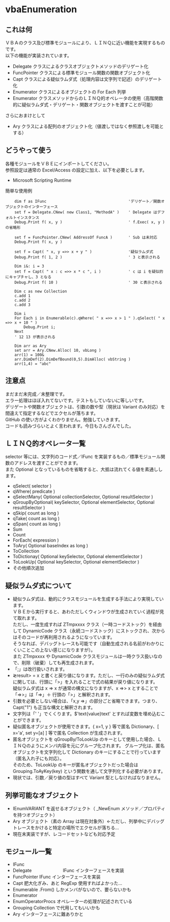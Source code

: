 
# vbaEnumeration

## これは何  

ＶＢＡのクラス及び標準モジュールにより、ＬＩＮＱに近い機能を実現するものです。  
以下の機能が実装されています。   
* Delegate クラスによるクラスオブジェクトメソッドのデリゲート化  
* FuncPointer クラスによる標準モジュール関数の関数オブジェクト化  
* Capt クラスによる疑似ラムダ式（処理内容は文字列で記述）のデリゲート化  
* Enumerator クラスによるオブジェクトの For Each 列挙  
* Enumerator クラスメソッドからのＬＩＮＱ的オペレータの使用（高階関数的に疑似ラムダ式・デリゲート・関数オブジェクトを渡すことが可能）  

さらにおまけとして  
* Ary クラスによる配列のオブジェクト化（値渡しではなく参照渡しを可能とする）  


## どうやって使う  

各種モジュールをＶＢＥにインポートしてください。  
参照設定は通常の Excel/Access の設定に加え、以下を必要とします。  
* Microsoft Scripting Runtime  

簡単な使用例   

		dim f as IFunc                                    'デリゲート／関数オブジェクトのインターフェース    
		set f = Delegate.CNew( new Class1, "MethodA" )    ' Delegate はデフォルトインスタンス   
		Debug.Print f( x, y )                             ' f.Exec( x, y ) の省略形   
		   
		set f = FuncPointer.CNew( AddressOf FuncA )       ' Sub は未対応   
		Debug.Print f( x, y )   
		  
		set f = Capt( " x, y =>> x + y " )                '疑似ラムダ式   
		Debug.Print f( 1, 2 )                             ' 3 と表示される   
		   
		Dim i&: i = 3
		set f = Capt( " x : c =>> x * c ", i )            ' c は i を疑似的にキャプチャし、3 となる
		Debug.Print f( 10 )                               ' 30 と表示される   
		   
		Dim c as new Collection   
		c.add 1   
		c.add 2   
		c.add 3   
		
		Dim i   
		For Each i in Enumerable(c).qWhere( " x =>> x > 1 " ).qSelect( " x =>> x + 10 " )   
		    Debug.Print i;   
		Next   
		' 12 13 が表示される
		
		Dim arr as Ary
		set arr = Ary.CNew.Alloc( 10, vbLong )
		arr(1) = 100&
		arr.DimDef(2).DimDefBound(0,5).DimAlloc( vbString )
		arr(1,4) = "abc"

## 注意点  

まだまだ未完成／未整理です。   
エラー処理はほぼ入れてないです。テストもしていないに等しいです。   
デリゲートや関数オブジェクトは、引数の数や型（現状は Variant のみ対応）を間違えて指定するなどでエクセルが落ちます。   
GitHub の使い方がよくわかりません。勉強していきます。   
コードも読みづらいとよく言われます。今日もさんざんでした。    
## ＬＩＮＱ的オペレータ一覧
selector 等には、文字列のコード式／IFunc を実装するもの／標準モジュール関数のアドレスを渡すことができます。   
また Optional となっているものを省略すると、大抵は流れてくる値を素通しします。   
* qSelect( selector )
* qWhere( predicate )
* qSelectMany( Optional collectionSelector, Optional resultSelector )
* qGroupByOptional( keySelector, Optional elementSelector, Optional resultSelector )
* qSkip( count as long )
* qTake( count as long )
* qSpan( count as long )
* Sum
* Count
* ForEach( expression )
* ToAry( Optional baseIndex as long )
* ToCollection
* ToDictionay( Optional keySelector, Optional elementSelector )
* ToLookUp( Optional keySelector, Optional elementSelector )
* その他順次追加

## 疑似ラムダ式について   

* 疑似ラムダ式は、動的にクラスモジュールを生成する手法により実現しています。   
ＶＢＥから実行すると、あわただしくウィンドウが生成されていく過程が見て取れます。   
ただし、一度生成すれば ZTmpxxxx クラス（一時コードストック）を経由して DynamicCode クラス（永続コードストック）にストックされ、次からはそのコードが再利用されるようになっています。   
そうなれば、デバッグトレースも可能です（自動生成される名前がわかりにくいことこの上ない感じになりますが）。   
また ZTmpxxxx や DynamicCode クラスモジュールは一時クラス扱いなので、削除（破棄）しても再生成されます。   
* 「;」は改行扱いされます。
* &gl;result&gt; = x と書くと戻り値になります。ただし、一行のみの疑似ラムダ式に関しては、行頭に「>」を入れることで式の結果が戻り値になります。   
疑似ラムダ式は x => x が通常の構文になりますが、x =>> x とすることで「=>>」は「=>」＋ 行頭の「>」と解釈されます。
* 引数を必要としない場合は、「x,y =>」の部分ごと省略できます。つまり、Capt("1") も正当な構文と解釈されます。
* 文字列は「' '」でくくります。$'text{value}text' とすれば変数を埋め込むことができます。
* 疑似匿名オブジェクトが使用できます。{ x=1, y } 等で匿名 Dictionary、[ x='a', set y=[a] ] 等で匿名 Collection が生成されます。
* 匿名オブジェクトを qGroupBy/ToLookUp のキーとして使用した場合、ＬＩＮＱのようにメンバ内容を元にグループ化されます。
グループ化は、匿名オブジェクトを文字列化して Dictionary のキーにすることで行っています（匿名入れ子にも対応）。   
そのため、ToLookUp のキーが匿名オブジェクトだった場合は Grouping.ToAyKey(key) という関数を通して文字列化する必要があります。
* 現状では、引数／戻り値の型はすべて Variant 型としなければなりません。

## 列挙可能なオブジェクト
* IEnumVARIANT を返せるオブジェクト（ _NewEnum メソッド／プロパティを持つオブジェクト）
* Ary オブジェクト（素の Array は現在対象外）←ただし、列挙中にデバッグトレースをかけると特定の場所でエクセルが落ちる…
* 現在未実装ですが、レコードセットなども対応予定

## モジュール一覧
* IFunc
* Delegate　　　　　　　IFunc インターフェースを実装
* FuncPointer          IFunc インターフェースを実装
* Capt                 肥大化ぎみ、あと RegExp 使用すればよかった… 
* Enumerable           .From() しかメンバがないので、要らないかも
* Enumerator
* EnumOperatorProcs    オペレーターの処理が記述されている
* Grouping             Collection で代用してもいいかも
* Ary                  インターフェースに難ありかと

